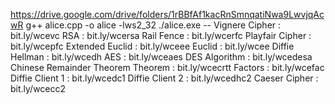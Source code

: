 https://drive.google.com/drive/folders/1rBBfAf1kacRnSmnqatiNwa9LwvjqAcwR
 
g++ alice.cpp -o alice -lws2_32
./alice.exe
-- Vignere Cipher : bit.ly/wcevc
RSA : bit.ly/wcersa
Rail Fence : bit.ly/wcerfc
Playfair Cipher : bit.ly/wcepfc
Extended Euclid : bit.ly/wceee
Euclid : bit.ly/wcee
Diffie Hellman : bit.ly/wcedh
AES : bit.ly/wceaes
DES Algorithm : bit.ly/wcedesa
Chinese Remainder Theorem Theorem : bit.ly/wcecrtt
Factors : bit.ly/wcefac
Diffie Client 1 : bit.ly/wcedc1
Diffie Client 2 : bit.ly/wcedhc2
Caeser Cipher : bit.ly/wcecc2
